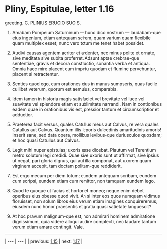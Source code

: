 # Pliny, Espitulae, letter 1.16

greeting. C. PLINIUS ERUCIO SUO S.



1. Amabam Pompeium Saturninum — hunc dico nostrum — laudabam-que eius ingenium, etiam antequam scirem, quam varium quam flexibile quam multiplex esset; nunc vero totum me tenet habet possidet.



2. Audivi causas agentem acriter et ardenter, nec minus polite et ornate, sive meditata sive subita proferret. Adsunt aptae crebrae-que sententiae, gravis et decora constructio, sonantia verba et antiqua. Omnia haec mire placent cum impetu quodam et flumine pervehuntur, placent si retractentur.



3. Senties quod ego, cum orationes eius in manus sumpseris, quas facile cuilibet veterum, quorum est aemulus, comparabis.



4. Idem tamen in historia magis satisfaciet vel brevitate vel luce vel suavitate vel splendore etiam et sublimitate narrandi. Nam in contionibus eadem quae in orationibus vis est, pressior tantum et circumscriptior et adductior.



5. Praeterea facit versus, quales Catullus meus aut Calvus, re vera quales Catullus aut Calvus. Quantum illis leporis dulcedinis amaritudinis amoris! Inserit sane, sed data opera, mollibus levibus-que duriusculos quosdam; et hoc quasi Catullus aut Calvus.



6. Legit mihi nuper epistulas; uxoris esse dicebat. Plautum vel Terentium metro solutum legi credidi. Quae sive uxoris sunt ut affirmat, sive ipsius ut negat, pari gloria dignus, qui aut illa componat, aut uxorem quam virginem accepit, tam doctam politam-que reddiderit.



7. Est ergo mecum per diem totum; eundem antequam scribam, eundem cum scripsi, eundem etiam cum remittor, non tamquam eundem lego.



8. Quod te quoque ut facias et hortor et moneo; neque enim debet operibus eius obesse quod vivit. An si inter eos quos numquam vidimus floruisset, non solum libros eius verum etiam imagines conquireremus, eiusdem nunc honor praesentis et gratia quasi satietate languescit?



9. At hoc pravum malignum-que est, non admirari hominem admiratione dignissimum, quia videre alloqui audire complecti, nec laudare tantum verum etiam amare contingit. Vale.



---

| --- | --- |
| previous: [1.15](../1.15/) | next: [1.17](../1.17/) |